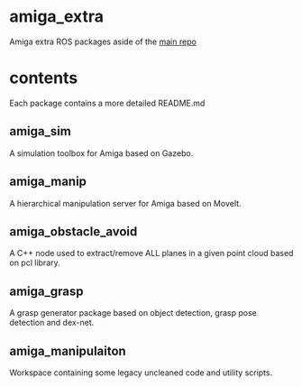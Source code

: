 # amiga_extra

Amiga extra ROS packages aside of the [main repo](https://github.com/NicoLingg/ur10e_robotiq/tree/noetic)

# contents
Each package contains a more detailed README.md

## amiga_sim

A simulation toolbox for Amiga based on Gazebo.

## amiga_manip

A hierarchical manipulation server for Amiga based on MoveIt. 

## amiga_obstacle_avoid

A C++ node used to extract/remove ALL planes in a given point cloud based on pcl library.

## amiga_grasp

A grasp generator package based on object detection, grasp pose detection and dex-net.

## amiga_manipulaiton

Workspace containing some legacy uncleaned code and utility scripts.
